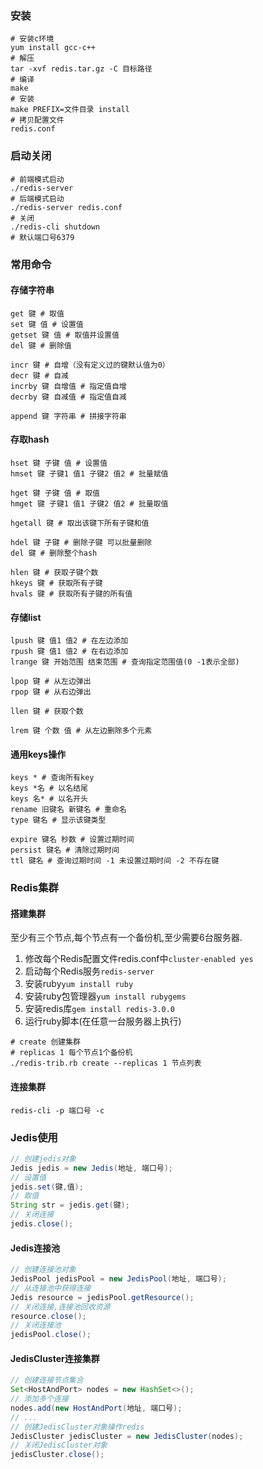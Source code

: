 ### 安装

```shell
# 安装c环境
yum install gcc-c++
# 解压
tar -xvf redis.tar.gz -C 目标路径
# 编译
make
# 安装
make PREFIX=文件目录 install
# 拷贝配置文件
redis.conf
```

### 启动关闭

```shell
# 前端模式启动
./redis-server
# 后端模式启动
./redis-server redis.conf
# 关闭
./redis-cli shutdown
# 默认端口号6379
```

### 常用命令

#### 存储字符串

```shell
get 键 # 取值
set 键 值 # 设置值
getset 键 值 # 取值并设置值
del 键 # 删除值

incr 键 # 自增（没有定义过的键默认值为0）
decr 键 # 自减
incrby 键 自增值 # 指定值自增
decrby 键 自减值 # 指定值自减

append 键 字符串 # 拼接字符串
```

#### 存取hash

```shell
hset 键 子键 值 # 设置值
hmset 键 子键1 值1 子键2 值2 # 批量赋值

hget 键 子键 值 # 取值
hmget 键 子键1 值1 子键2 值2 # 批量取值

hgetall 键 # 取出该键下所有子键和值

hdel 键 子键 # 删除子键 可以批量删除
del 键 # 删除整个hash

hlen 键 # 获取子键个数
hkeys 键 # 获取所有子键
hvals 键 # 获取所有子键的所有值
```

#### 存储list

```shell
lpush 键 值1 值2 # 在左边添加
rpush 键 值1 值2 # 在右边添加 
lrange 键 开始范围 结束范围 # 查询指定范围值(0 -1表示全部)

lpop 键 # 从左边弹出
rpop 键 # 从右边弹出

llen 键 # 获取个数

lrem 键 个数 值 # 从左边删除多个元素
```

#### 通用keys操作

```shell
keys * # 查询所有key
keys *名 # 以名结尾
keys 名* # 以名开头
rename 旧键名 新键名 # 重命名
type 键名 # 显示该键类型

expire 键名 秒数 # 设置过期时间
persist 键名 # 清除过期时间
ttl 键名 # 查询过期时间 -1 未设置过期时间 -2 不存在键
```

### Redis集群

#### 搭建集群

至少有三个节点,每个节点有一个备份机,至少需要6台服务器.

1. 修改每个Redis配置文件redis.conf中` cluster-enabled yes `
2. 启动每个Redis服务` redis-server `
3. 安装ruby` yum install ruby `
4. 安装ruby包管理器` yum install rubygems `
5. 安装redis库` gem install redis-3.0.0 `
6. 运行ruby脚本(在任意一台服务器上执行)

```shell
# create 创建集群
# replicas 1 每个节点1个备份机
./redis-trib.rb create --replicas 1 节点列表
```

#### 连接集群

` redis-cli -p 端口号 -c `

### Jedis使用

```java
// 创建jedis对象
Jedis jedis = new Jedis(地址, 端口号);
// 设置值
jedis.set(键,值);
// 取值
String str = jedis.get(键);
// 关闭连接
jedis.close();
```

#### Jedis连接池

```java
// 创建连接池对象
JedisPool jedisPool = new JedisPool(地址, 端口号);
// 从连接池中获得连接
Jedis resource = jedisPool.getResource();
// 关闭连接,连接池回收资源
resource.close();
// 关闭连接池
jedisPool.close();
```

#### JedisCluster连接集群

```java
// 创建连接节点集合
Set<HostAndPort> nodes = new HashSet<>();
// 添加多个连接
nodes.add(new HostAndPort(地址, 端口号);
// ...
// 创建JedisCluster对象操作redis
JedisCluster jedisCluster = new JedisCluster(nodes);
// 关闭JedisCluster对象
jedisCluster.close();
```

